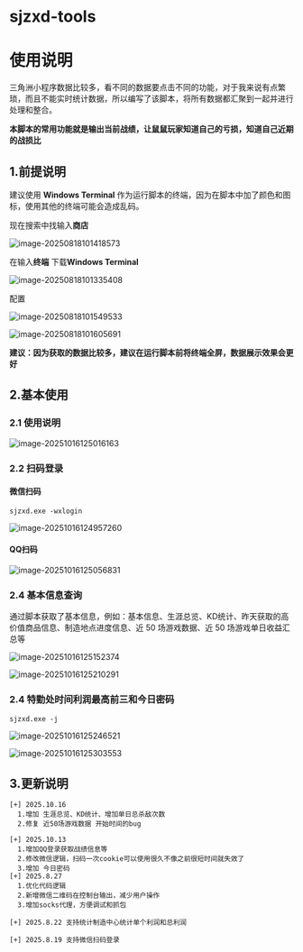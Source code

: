 # sjzxd-tools

# 使用说明

三角洲小程序数据比较多，看不同的数据要点击不同的功能，对于我来说有点繁琐，而且不能实时统计数据，所以编写了该脚本，将所有数据都汇聚到一起并进行处理和整合。

**本脚本的常用功能就是输出当前战绩，让鼠鼠玩家知道自己的亏损，知道自己近期的战损比**

## 1.前提说明

建议使用 **Windows Terminal** 作为运行脚本的终端，因为在脚本中加了颜色和图标，使用其他的终端可能会造成乱码。

现在搜索中找输入**商店**

![image-20250818101418573](images/image-20250818101418573.png)

在输入**终端**   下载**Windows Terminal** 

![image-20250818101335408](images/image-20250818101335408.png)

配置

![image-20250818101549533](images/image-20250818101549533.png)



![image-20250818101605691](images/image-20250818101605691.png)



**建议：因为获取的数据比较多，建议在运行脚本前将终端全屏，数据展示效果会更好**



## 2.基本使用

### 2.1 使用说明

![image-20251016125016163](images/image-20251016125016163.png)

### 2.2 扫码登录

#### 微信扫码

```
sjzxd.exe -wxlogin
```

![image-20251016124957260](images/image-20251016124957260.png)



#### QQ扫码

![image-20251016125056831](images/image-20251016125056831.png)

### 2.4 基本信息查询

通过脚本获取了基本信息，例如：基本信息、生涯总览、KD统计、昨天获取的高价值商品信息、制造地点进度信息、近 50 场游戏数据、近 50 场游戏单日收益汇总等

![image-20251016125152374](images/image-20251016125152374.png)

![image-20251016125210291](images/image-20251016125210291.png)



### 2.4 特勤处时间利润最高前三和今日密码

```
sjzxd.exe -j
```

![image-20251016125246521](images/image-20251016125246521.png)

![image-20251016125303553](images/image-20251016125303553.png)

## 3.更新说明
```
[+] 2025.10.16
  1.增加 生涯总览、KD统计、增加单日总杀敌次数
  2.修复 近50场游戏数据 开始时间的bug

[+] 2025.10.13 
  1.增加QQ登录获取战绩信息等
  2.修改微信逻辑，扫码一次cookie可以使用很久不像之前很短时间就失效了
  3.增加 今日密码 
[+] 2025.8.27    
  1.优化代码逻辑
  2.新增微信二维码在控制台输出，减少用户操作
  3.增加socks代理，方便调试和抓包
  
[+] 2025.8.22 支持统计制造中心统计单个利润和总利润

[+] 2025.8.19 支持微信扫码登录
```
